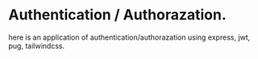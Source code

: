 # Authentication / Authorazation.

here is an application of authentication/authorazation
using express, jwt, pug, tailwindcss.
